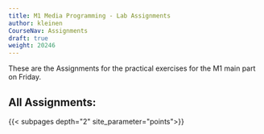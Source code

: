```yaml
---
title: M1 Media Programming - Lab Assignments
author: kleinen
CourseNav: Assignments
draft: true
weight: 20246
---
```


These are the Assignments for the practical exercises for the M1 main part on Friday.
## All Assignments:
{{< subpages depth="2" site_parameter="points">}}
